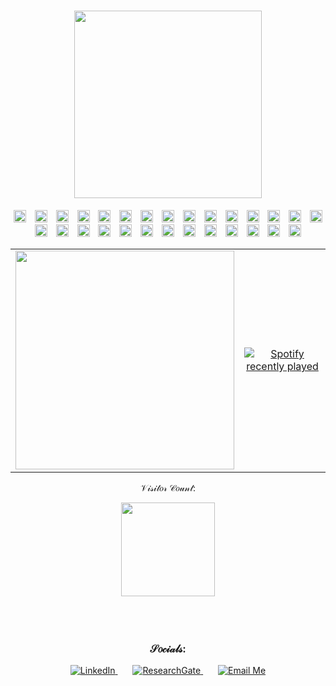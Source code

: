 <h1 align="center">
<img src="https://i.imgur.com/bjrf4hD.gif" width="300"/> <! -- (https://www.textstudio.com/) -->
</h1>
<! --
<img src="https://user-images.githubusercontent.com/92298737/202761270-5febc8a0-f381-45d1-9319-5cbebe856406.gif" width="30"/>

<div align="center">
  <img src="https://cdn.jsdelivr.net/gh/devicons/devicon/icons/python/python-original.svg" height="20" alt="python logo"  />
  <img width="6" />
  <img src="https://cdn.jsdelivr.net/gh/devicons/devicon/icons/mysql/mysql-original.svg" height="20" alt="mysql logo"  />
  <img width="6" />
  <img src="https://cdn.jsdelivr.net/gh/devicons/devicon/icons/dot-net/dot-net-original.svg" height="20" alt="dot-net logo"  />
  <img width="6" />
  <img src="https://cdn.jsdelivr.net/gh/devicons/devicon/icons/nuget/nuget-original.svg" height="20" alt="nuget logo"  />
  <img width="6" />
  <img src="https://cdn.jsdelivr.net/gh/devicons/devicon/icons/php/php-original.svg" height="20" alt="php logo"  />
  <img width="6" />
  <img src="https://cdn.jsdelivr.net/gh/devicons/devicon/icons/docker/docker-original.svg" height="20" alt="docker logo"  />
  <img width="6" />
  <img src="https://cdn.jsdelivr.net/gh/devicons/devicon/icons/css3/css3-original.svg" height="20" alt="css3 logo"  />
  <img width="6" />
  <img src="https://cdn.jsdelivr.net/gh/devicons/devicon/icons/vuejs/vuejs-original.svg" height="20" alt="vuejs logo"  />
  <img width="6" />
  <img src="https://cdn.jsdelivr.net/gh/devicons/devicon/icons/vim/vim-original.svg" height="20" alt="vim logo"  />
  <img width="6" />
  <img src="https://cdn.jsdelivr.net/gh/devicons/devicon/icons/opencv/opencv-original.svg" height="20" alt="opencv logo"  />
  <img width="6" />
  <img src="https://cdn.jsdelivr.net/gh/devicons/devicon/icons/nodejs/nodejs-original.svg" height="20" alt="nodejs logo"  />
  <img width="6" />
  <img src="https://cdn.jsdelivr.net/gh/devicons/devicon/icons/amazonwebservices/amazonwebservices-original.svg" height="20" alt="amazonwebservices logo"  />
  <img width="6" />
  <img src="https://cdn.jsdelivr.net/gh/devicons/devicon/icons/tensorflow/tensorflow-original.svg" height="20" alt="tensorflow logo"  />
  <img width="6" />
  <img src="https://cdn.jsdelivr.net/gh/devicons/devicon/icons/moodle/moodle-original.svg" height="20" alt="moodle logo"  />
  <img width="6" />
  <img src="https://cdn.jsdelivr.net/gh/devicons/devicon/icons/jupyter/jupyter-original.svg" height="20" alt="jupyter logo"  />
  <img width="6" />
  <img src="https://cdn.jsdelivr.net/gh/devicons/devicon/icons/pytorch/pytorch-original.svg" height="20" alt="pytorch logo"  />
  <img width="6" />
  <img src="https://cdn.jsdelivr.net/gh/devicons/devicon/icons/ubuntu/ubuntu-plain.svg" height="20" alt="ubuntu logo"  />
  <img width="6" />
  <img src="https://cdn.jsdelivr.net/gh/devicons/devicon/icons/html5/html5-original.svg" height="20" alt="html5 logo"  />
  <img width="6" />
  <img src="https://cdn.jsdelivr.net/gh/devicons/devicon/icons/git/git-original.svg" height="20" alt="git logo"  />
  <img width="6" />
  <img src="https://cdn.jsdelivr.net/gh/devicons/devicon/icons/selenium/selenium-original.svg" height="20" alt="selenium logo"  />
  <img width="6" />
  <img src="https://cdn.jsdelivr.net/gh/devicons/devicon/icons/oracle/oracle-original.svg" height="20" alt="oracle logo"  />
  <img width="6" />
  <img src="https://cdn.jsdelivr.net/gh/devicons/devicon/icons/npm/npm-original-wordmark.svg" height="20" alt="npm logo"  />
  <img width="6" />
  <img src="https://cdn.jsdelivr.net/gh/devicons/devicon/icons/filezilla/filezilla-plain.svg" height="20" alt="filezilla logo"  />
  <img width="6" />
  <img src="https://cdn.jsdelivr.net/gh/devicons/devicon/icons/cplusplus/cplusplus-original.svg" height="20" alt="cplusplus logo"  />
  <img width="6" />
  <img src="https://cdn.jsdelivr.net/gh/devicons/devicon/icons/apache/apache-original.svg" height="20" alt="apache logo"  />
  <img width="6" />
  <img src="https://cdn.jsdelivr.net/gh/devicons/devicon/icons/googlecloud/googlecloud-original.svg" height="20" alt="googlecloud logo"  />
  <img width="6" />
  <img src="https://cdn.jsdelivr.net/gh/devicons/devicon/icons/cmake/cmake-original.svg" height="20" alt="cmake logo"  />
  <img width="6" />
  <img src="https://cdn.jsdelivr.net/gh/devicons/devicon/icons/bash/bash-original.svg" height="20" alt="bash logo"  />
  <img width="6" />
</div>

<table style="width:100%;" align="center">
  <tr>
    <td max-width:50px;">
      <img src="https://images.pexels.com/photos/2215380/pexels-photo-2215380.jpeg?auto=compress&cs=tinysrgb&w=1260&h=750&dpr=2" width="350" />
    </td>
    <td style="min-width:50%;"><div align="center">
  <a href="https://open.spotify.com/user/9hspvq2ng766opikfib5505qd">
    <img src="https://spotify-recently-played-readme.vercel.app/api?user=9hspvq2ng766opikfib5505qd&count=5" alt="Spotify recently played"  />
  </a>
</div></td>
  </tr>
</table>


<p align="center">
  𝒱𝒾𝓈𝒾𝓉𝑜𝓇 𝒞𝑜𝓊𝓃𝓉:
</p>
<div align="center" >
  <img src="https://profile-counter.glitch.me/Korent897/count.svg?" width="150" />
</div>
<br><br><br>
<h3 align ="center" >𝒮𝑜𝒸𝒾𝒶𝓁𝓈:</h3>
<p align="center">
  <a href="https://www.linkedin.com/in/majkorent/">
    <img src="https://img.shields.io/badge/LinkedIn-blue?style=flat-square&logo=linkedin&logoColor=white" alt="LinkedIn"/>
  </a>
  
  <img width="20" />
  
  <a href="https://www.researchgate.net/profile/Maj-Korent">
    <img src="https://img.shields.io/badge/ResearchGate-00ccbb?style=flat-square&logo=researchgate&logoColor=white" alt="ResearchGate"/>
  </a>

  <img width="20" />

<a href="mailto:maj.korent@sers.si">
  <img src="https://img.shields.io/badge/Email%20Me-0078D4?style=flat-square&logo=microsoftoutlook&logoColor=white" alt="Email Me">
</a>

  
  <!-- <a href="Just one moment please :)">
    <img src="https://img.shields.io/badge/Website-ff69b4?style=flat-square&logo=star&logoColor=white" alt="Website"/>
  </a> -->




